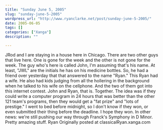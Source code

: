 ```yaml
---
title: "Sunday June 5, 2005"
slug: "sunday-june-5-2005"
wordpress_url: "http://www.ryanclarke.net/post/sunday-june-5-2005/"
date: 2005-06-05
tags: []
categories: ["Xanga"]
description: ""

---
```


JRod and I are staying in a house here in Chicago. There are two other guys that live here. One is gone for the week and the other is not gone for the week. The guy who's here is called John, I'm assuming that's his name. At least, "JWL" are the initials he has on his medicine bottles. So, he had a friend over yesterday that that answered to the name "Ryan." This Ryan had a wife. He also had kids judging from all the hollering in the background when he talked to his wife on the cellphone. And the two of them got into this internet contest. John and Ryan, that is. Together. The idea was if they could write a computer program in 24 hours that was better than the other 121 team's programs, then they would get a "fat prize" and "lots of prestige." I went to bed before midnight, so I don't know if they won, or even submitted their thing before the deadline. I hope they won.
 In other news: we're still pushing our way through Franck's Symphony in D Minor. Pretty amazing stuff.
 Ryan
Originally posted at classicalRyan.xanga.com
